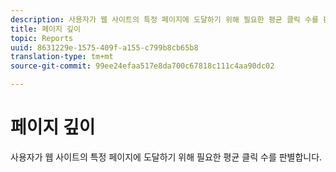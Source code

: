 ```yaml
---
description: 사용자가 웹 사이트의 특정 페이지에 도달하기 위해 필요한 평균 클릭 수를 판별합니다.
title: 페이지 깊이
topic: Reports
uuid: 8631229e-1575-409f-a155-c799b8cb65b8
translation-type: tm+mt
source-git-commit: 99ee24efaa517e8da700c67818c111c4aa90dc02

---
```



# 페이지 깊이

사용자가 웹 사이트의 특정 페이지에 도달하기 위해 필요한 평균 클릭 수를 판별합니다.

